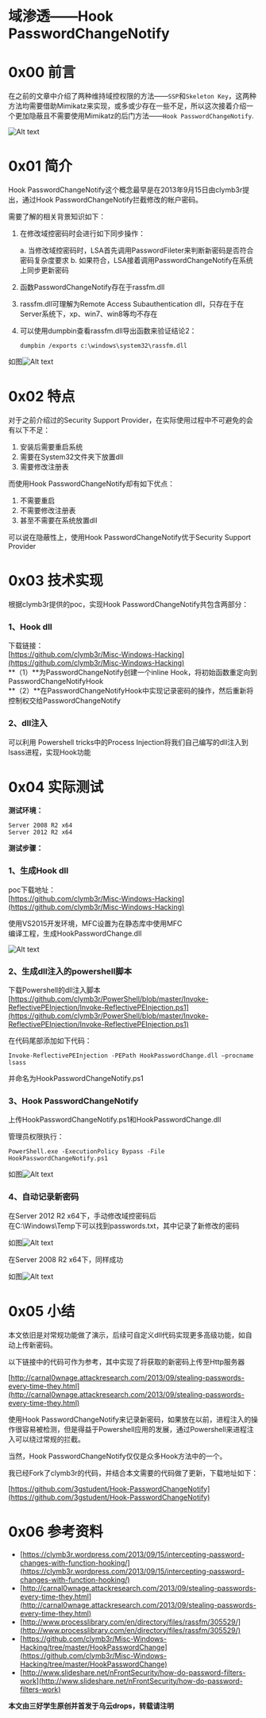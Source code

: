 # 域渗透——Hook PasswordChangeNotify

0x00 前言
=====

在之前的文章中介绍了两种维持域控权限的方法——`SSP`和`Skeleton Key`，这两种方法均需要借助Mimikatz来实现，或多或少存在一些不足，所以这次接着介绍一个更加隐蔽且不需要使用Mimikatz的后门方法——`Hook PasswordChangeNotify`.

![Alt text](http://drops.javaweb.org/uploads/images/4d171de776e949e8c085b6dfb7345daae46c924d.jpg)

0x01 简介
=====

Hook PasswordChangeNotify这个概念最早是在2013年9月15日由clymb3r提出，通过Hook PasswordChangeNotify拦截修改的帐户密码。

需要了解的相关背景知识如下：

1.  在修改域控密码时会进行如下同步操作：
    
    a. 当修改域控密码时，LSA首先调用PasswordFileter来判断新密码是否符合密码复杂度要求 b. 如果符合，LSA接着调用PasswordChangeNotify在系统上同步更新密码
    
2.  函数PasswordChangeNotify存在于rassfm.dll
    
3.  rassfm.dll可理解为Remote Access Subauthentication dll，只存在于在Server系统下，xp、win7、win8等均不存在
    
4.  可以使用dumpbin查看rassfm.dll导出函数来验证结论2：
    
    ```
    dumpbin /exports c:\windows\system32\rassfm.dll
    
    ```

如图![Alt text](http://drops.javaweb.org/uploads/images/1cc024d7693aa688650edde7f3c7a6b818ca8219.jpg)

0x02 特点
=====

对于之前介绍过的Security Support Provider，在实际使用过程中不可避免的会有以下不足：

1.  安装后需要重启系统
2.  需要在System32文件夹下放置dll
3.  需要修改注册表

而使用Hook PasswordChangeNotify却有如下优点：

1.  不需要重启
2.  不需要修改注册表
3.  甚至不需要在系统放置dll

可以说在隐蔽性上，使用Hook PasswordChangeNotify优于Security Support Provider

0x03 技术实现
=====

根据clymb3r提供的poc，实现Hook PasswordChangeNotify共包含两部分：

### 1、Hook dll

下载链接：  
[https://github.com/clymb3r/Misc-Windows-Hacking](https://github.com/clymb3r/Misc-Windows-Hacking)  
**（1）**为PasswordChangeNotify创建一个inline Hook，将初始函数重定向到PasswordChangeNotifyHook  
**（2）**在PasswordChangeNotifyHook中实现记录密码的操作，然后重新将控制权交给PasswordChangeNotify

### 2、dll注入

可以利用 Powershell tricks中的Process Injection将我们自己编写的dll注入到lsass进程，实现Hook功能

0x04 实际测试
=====

**测试环境：**

```
Server 2008 R2 x64
Server 2012 R2 x64

```

**测试步骤：**

### 1、生成Hook dll

poc下载地址：  
[https://github.com/clymb3r/Misc-Windows-Hacking](https://github.com/clymb3r/Misc-Windows-Hacking)

使用VS2015开发环境，MFC设置为在静态库中使用MFC  
编译工程，生成HookPasswordChange.dll

![Alt text](http://drops.javaweb.org/uploads/images/5b3ee1af421ee2fc3cf83160837ed3fc525c25f1.jpg)

### 2、生成dll注入的powershell脚本

下载Powershell的dll注入脚本  
[https://github.com/clymb3r/PowerShell/blob/master/Invoke-ReflectivePEInjection/Invoke-ReflectivePEInjection.ps1](https://github.com/clymb3r/PowerShell/blob/master/Invoke-ReflectivePEInjection/Invoke-ReflectivePEInjection.ps1)

在代码尾部添加如下代码：

`Invoke-ReflectivePEInjection -PEPath HookPasswordChange.dll –procname lsass`

并命名为HookPasswordChangeNotify.ps1

### 3、Hook PasswordChangeNotify

上传HookPasswordChangeNotify.ps1和HookPasswordChange.dll

管理员权限执行：

```
PowerShell.exe -ExecutionPolicy Bypass -File HookPasswordChangeNotify.ps1

```

如图![Alt text](http://drops.javaweb.org/uploads/images/9e3d205f9ec85608b18092700e2864d0a94e2f7a.jpg)

### 4、自动记录新密码

在Server 2012 R2 x64下，手动修改域控密码后  
在C:\Windows\Temp下可以找到passwords.txt，其中记录了新修改的密码

如图![Alt text](http://drops.javaweb.org/uploads/images/a96efddb6911b2b98383d09526c74cfaeddc7ec1.jpg)

在Server 2008 R2 x64下，同样成功

如图![Alt text](http://drops.javaweb.org/uploads/images/692d75de19ee524fc09d5bdc3e0e56681ef64f37.jpg)

0x05 小结
=====

本文依旧是对常规功能做了演示，后续可自定义dll代码实现更多高级功能，如自动上传新密码。

以下链接中的代码可作为参考，其中实现了将获取的新密码上传至Http服务器

[http://carnal0wnage.attackresearch.com/2013/09/stealing-passwords-every-time-they.html](http://carnal0wnage.attackresearch.com/2013/09/stealing-passwords-every-time-they.html)

使用Hook PasswordChangeNotify来记录新密码，如果放在以前，进程注入的操作很容易被检测，但是得益于Powershell应用的发展，通过Powershell来进程注入可以绕过常规的拦截。

当然，Hook PasswordChangeNotify仅仅是众多Hook方法中的一个。

我已经Fork了clymb3r的代码，并结合本文需要的代码做了更新，下载地址如下：

[https://github.com/3gstudent/Hook-PasswordChangeNotify](https://github.com/3gstudent/Hook-PasswordChangeNotify)

0x06 参考资料
=====

*   [https://clymb3r.wordpress.com/2013/09/15/intercepting-password-changes-with-function-hooking/](https://clymb3r.wordpress.com/2013/09/15/intercepting-password-changes-with-function-hooking/)
*   [http://carnal0wnage.attackresearch.com/2013/09/stealing-passwords-every-time-they.html](http://carnal0wnage.attackresearch.com/2013/09/stealing-passwords-every-time-they.html)
*   [http://www.processlibrary.com/en/directory/files/rassfm/305529/](http://www.processlibrary.com/en/directory/files/rassfm/305529/)
*   [https://github.com/clymb3r/Misc-Windows-Hacking/tree/master/HookPasswordChange](https://github.com/clymb3r/Misc-Windows-Hacking/tree/master/HookPasswordChange)
*   [http://www.slideshare.net/nFrontSecurity/how-do-password-filters-work](http://www.slideshare.net/nFrontSecurity/how-do-password-filters-work)

**本文由三好学生原创并首发于乌云drops，转载请注明**